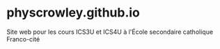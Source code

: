 # physcrowley.github.io
Site web pour les cours ICS3U et ICS4U à l'École secondaire catholique Franco-cité
